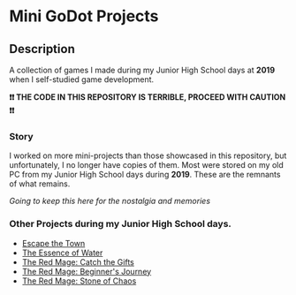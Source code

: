 # Mini GoDot Projects

## Description

A collection of games I made during my Junior High School days at **2019** when I self-studied game development.

**❗❗ THE CODE IN THIS REPOSITORY IS TERRIBLE, PROCEED WITH CAUTION ❗❗**

### Story

I worked on more mini-projects than those showcased in this repository, but unfortunately, I no longer have copies of them. Most were stored on my old PC from my Junior High School days during **2019**. These are the remnants of what remains.

_Going to keep this here for the nostalgia and memories_

### Other Projects during my Junior High School days.

- [Escape the Town](https://github.com/DragunWF/Escape-the-Town)
- [The Essence of Water](https://github.com/DragunWF/The-Essence-of-Water)
- [The Red Mage: Catch the Gifts](https://dragunwf.itch.io/the-red-mage-catch-the-gifts)
- [The Red Mage: Beginner's Journey](https://dragunwf.itch.io/the-red-mage-beginners-journey)
- [The Red Mage: Stone of Chaos](https://github.com/DragunWF/The-Red-Mage-Stone-of-Chaos)
